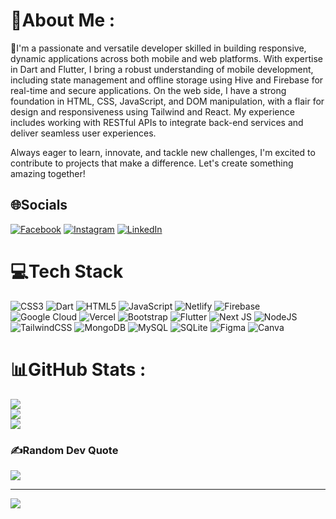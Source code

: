 # 💫About Me :
🚀I'm a passionate and versatile developer skilled in building responsive, dynamic applications across both mobile and web platforms. With expertise in Dart and Flutter, I bring a robust understanding of mobile development, including state management and offline storage using Hive and Firebase for real-time and secure applications.
On the web side, I have a strong foundation in HTML, CSS, JavaScript, and DOM manipulation, with a flair for design and responsiveness using Tailwind and React. My experience includes working with RESTful APIs to integrate back-end services and deliver seamless user experiences.

Always eager to learn, innovate, and tackle new challenges, I'm excited to contribute to projects that make a difference. Let's create something amazing together!

## 🌐Socials
[![Facebook](https://img.shields.io/badge/Facebook-%231877F2.svg?logo=Facebook&logoColor=white)](https://facebook.com/mdparvezali.piz) [![Instagram](https://img.shields.io/badge/Instagram-%23E4405F.svg?logo=Instagram&logoColor=white)](https://instagram.com/mdparvezalipiz) [![LinkedIn](https://img.shields.io/badge/LinkedIn-%230077B5.svg?logo=linkedin&logoColor=white)](https://linkedin.com/in/b-p-parvez89) 

# 💻Tech Stack
![CSS3](https://img.shields.io/badge/css3-%231572B6.svg?style=for-the-badge&logo=css3&logoColor=white) ![Dart](https://img.shields.io/badge/dart-%230175C2.svg?style=for-the-badge&logo=dart&logoColor=white) ![HTML5](https://img.shields.io/badge/html5-%23E34F26.svg?style=for-the-badge&logo=html5&logoColor=white) ![JavaScript](https://img.shields.io/badge/javascript-%23323330.svg?style=for-the-badge&logo=javascript&logoColor=%23F7DF1E) ![Netlify](https://img.shields.io/badge/netlify-%23000000.svg?style=for-the-badge&logo=netlify&logoColor=#00C7B7) ![Firebase](https://img.shields.io/badge/firebase-%23039BE5.svg?style=for-the-badge&logo=firebase) ![Google Cloud](https://img.shields.io/badge/Google%20Cloud-%234285F4.svg?style=for-the-badge&logo=google-cloud&logoColor=white) ![Vercel](https://img.shields.io/badge/vercel-%23000000.svg?style=for-the-badge&logo=vercel&logoColor=white) ![Bootstrap](https://img.shields.io/badge/bootstrap-%23563D7C.svg?style=for-the-badge&logo=bootstrap&logoColor=white) ![Flutter](https://img.shields.io/badge/Flutter-%2302569B.svg?style=for-the-badge&logo=Flutter&logoColor=white) ![Next JS](https://img.shields.io/badge/Next-black?style=for-the-badge&logo=next.js&logoColor=white) ![NodeJS](https://img.shields.io/badge/node.js-6DA55F?style=for-the-badge&logo=node.js&logoColor=white) ![TailwindCSS](https://img.shields.io/badge/tailwindcss-%2338B2AC.svg?style=for-the-badge&logo=tailwind-css&logoColor=white) ![MongoDB](https://img.shields.io/badge/MongoDB-%234ea94b.svg?style=for-the-badge&logo=mongodb&logoColor=white) ![MySQL](https://img.shields.io/badge/mysql-%2300f.svg?style=for-the-badge&logo=mysql&logoColor=white) ![SQLite](https://img.shields.io/badge/sqlite-%2307405e.svg?style=for-the-badge&logo=sqlite&logoColor=white) 	![Figma](https://img.shields.io/badge/figma-%23F24E1E.svg?style=for-the-badge&logo=figma&logoColor=white) ![Canva](https://img.shields.io/badge/Canva-%2300C4CC.svg?style=for-the-badge&logo=Canva&logoColor=white)
# 📊GitHub Stats :
![](https://github-readme-stats.vercel.app/api?username=b-p-parvez&theme=radical&hide_border=false&include_all_commits=false&count_private=false)<br/>
![](https://github-readme-streak-stats.herokuapp.com/?user=b-p-parvez&theme=radical&hide_border=false)<br/>
![](https://github-readme-stats.vercel.app/api/top-langs/?username=b-p-parvez&theme=radical&hide_border=false&include_all_commits=false&count_private=false&layout=compact)

### ✍️Random Dev Quote
![](https://quotes-github-readme.vercel.app/api?type=horizontal&theme=dark)

---
[![](https://visitcount.itsvg.in/api?id=b-p-parvez&icon=0&color=0)](https://visitcount.itsvg.in)
